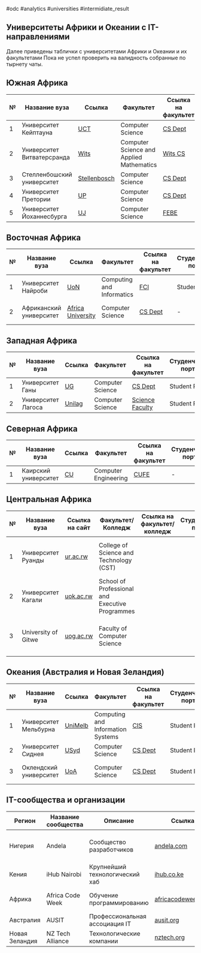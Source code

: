 #odc #analytics #universities #intermidiate_result
## Университеты Африки и Океании с IT-направлениями

Далее приведены таблички с университетами Африки и Океании и их факультетами 
Пока не успел проверить на валидность собранные по тырнету чаты.
## Южная Африка

| №   | Название вуза              | Ссылка                                | Факультет                                | Ссылка на факультет                                                       | Студенческий портал | Ссылка на портал                                    | Возможность регистрации | Контактный телефон | Email                | Адрес             | Мессенджер | Ссылка                    |
| --- | -------------------------- | ------------------------------------- | ---------------------------------------- | ------------------------------------------------------------------------- | ------------------- | --------------------------------------------------- | ----------------------- | ------------------ | -------------------- | ----------------- | ---------- | ------------------------- |
| 1   | Университет Кейптауна      | [UCT](https://www.uct.ac.za)          | Computer Science                         | [CS Dept](https://www.cs.uct.ac.za/)                                      | Студенческий кампус | [Student Portal](https://studentsonline.uct.ac.za/) | Только для студентов    | +27 21 650 9111    | admissions@uct.ac.za | Кейптаун, ЮАР     | WhatsApp   | https://wa.me/27656778888 |
| 2   | Университет Витватерсранда | [Wits](https://www.wits.ac.za)        | Computer Science and Applied Mathematics | [Wits CS](https://www.wits.ac.za/cs/)                                     | -                   | -                                                   | По запросу              | +27 11 717 1000    | studysa@wits.ac.za   | Йоханнесбург, ЮАР | WhatsApp   | https://wa.me/27727622399 |
| 3   | Стелленбошский университет | [Stellenbosch](https://www.sun.ac.za) | Computer Science                         | [CS Dept](https://www.sun.ac.za/english/faculty/science/computer-science) | -                   | -                                                   | Только для студентов    | +27 21 808 9111    | info@sun.ac.za       | Стелленбош, ЮАР   | WhatsApp   | https://wa.me/27728266389 |
| 4   | Университет Претории       | [UP](https://www.up.ac.za)            | Computer Science                         | [CS Dept](https://www.up.ac.za/computer-science)                          | -                   | -                                                   | Только для студентов    | +27 12 420 3111    | ssc@up.ac.za         | Претория, ЮАР     | WhatsApp   | https://wa.me/27838374783 |
| 5   | Университет Йоханнесбурга  | [UJ](https://www.uj.ac.za)            | Computer Science                         | [FEBE](https://www.uj.ac.za/faculties/febe/)                              | -                   | -                                                   | Только для студентов    | +27 11 559 4555    | mylife@uj.ac.za      | Йоханнесбург, ЮАР | WhatsApp   | https://wa.me/27833221022 |

## Восточная Африка

| №   | Название вуза           | Ссылка                                   | Факультет                 | Ссылка на факультет                       | Студенческий портал | Ссылка на портал                  | Возможность регистрации | Контактный телефон | Email            | Адрес            | Мессенджер | Ссылка                                                                 |
| --- | ----------------------- | ---------------------------------------- | ------------------------- | ----------------------------------------- | ------------------- | --------------------------------- | ----------------------- | ------------------ | ---------------- | ---------------- | ---------- | ---------------------------------------------------------------------- |
| 1   | Университет Найроби     | [UoN](https://www.uonbi.ac.ke)           | Computing and Informatics | [FCI](https://uonbi.ac.ke/fci/)           | Student Portal      | [SMIS](https://smis.uonbi.ac.ke/) | Только для студентов    | +254 20 491 0001   | -                | Найроби, Кения   | WhatsApp   | https://wa.me/254701245356<br><br>[  <br>](https://wa.me/254701245356) |
| 2   | Африканский университет | [Africa University](https://africau.edu) | Computer Science          | [CS Dept](https://africau.edu/academics/) | -                   | -                                 | Открытая регистрация    | +263 86 8800 2151  | info@africau.edu | Мутаре, Зимбабве | WhatsApp   | https://wa.me/263718786337<br><br>[  <br>](https://wa.me/263718786337) |

## Западная Африка

| №   | Название вуза      | Ссылка                          | Факультет        | Ссылка на факультет                               | Студенческий портал | Ссылка на портал                                      | Возможность регистрации | Контактный телефон | Email         | Адрес          | Мессенджер | Ссылка                     |
| --- | ------------------ | ------------------------------- | ---------------- | ------------------------------------------------- | ------------------- | ----------------------------------------------------- | ----------------------- | ------------------ | ------------- | -------------- | ---------- | -------------------------- |
| 1   | Университет Ганы   | [UG](https://www.ug.edu.gh)     | Computer Science | [CS Dept](https://sts.ug.edu.gh/)                 | Student Portal      | [UG Portal](https://sts.ug.edu.gh/)                   | Только для студентов    | +233 30 396 6000   | pad@ug.edu.gh | Легон, Гана    | WhatsApp   | https://wa.me/233244445544 |
| 2   | Университет Лагоса | [Unilag](https://unilag.edu.ng) | Computer Science | [Science Faculty](https://science.unilag.edu.ng/) | Student Portal      | [Unilag Portal](https://studentportal.unilag.edu.ng/) | Только для студентов    | +234 1 280 0000    | -             | Лагос, Нигерия | WhatsApp   | https://wa.me/234701234567 |

## Северная Африка

| №   | Название вуза        | Ссылка                  | Факультет            | Ссылка на факультет            | Студенческий портал | Ссылка на портал | Возможность регистрации | Контактный телефон | Email | Адрес        | Мессенджер | Ссылка                     |
| --- | -------------------- | ----------------------- | -------------------- | ------------------------------ | ------------------- | ---------------- | ----------------------- | ------------------ | ----- | ------------ | ---------- | -------------------------- |
| 1   | Каирский университет | [CU](https://cu.edu.eg) | Computer Engineering | [CUFE](https://eng.cu.edu.eg/) | -                   | -                | Закрытый доступ         | +20 2 3567 0000    | -     | Каир, Египет | WhatsApp   | https://wa.me/201008001122 |

## Центральная Африка

| №   | Название вуза       | Ссылка на сайт                  | Факультет/Колледж                               | Ссылка на факультет/колледж | Студенческий портал | Ссылка на портал студентов | Возможность регистрации | Контактный телефон | Email                                                       | Адрес                                        | Мессенджер | Ссылка                     |
| --- | ------------------- | ------------------------------- | ----------------------------------------------- | --------------------------- | ------------------- | -------------------------- | ----------------------- | ------------------ | ----------------------------------------------------------- | -------------------------------------------- | ---------- | -------------------------- |
| 1   | Университет Руанды  | [ur.ac.rw](https://ur.ac.rw/)   | College of Science and Technology (CST)         |                             |                     |                            |                         | +250 739126745     | [admissions@ur.ac.rw](mailto:admissions@ur.ac.rw)           | Kigali, Gikondo - Street, KK 737 P.O. Box    | WhatsApp   | https://wa.me/250739126745 |
| 2   | Университет Кагали  | [uok.ac.rw](https://uok.ac.rw/) | School of Professional and Executive Programmes |                             |                     |                            |                         |                    | https://uok.ac.rw/wpwbot-mobile-app/?utm_source=chatgpt.com | KN 5 Road, Boulevard de l'Umuganda, Kigali   | WhatsApp   | https://wa.me/250788334809 |
| 3   | University of Gitwe | [uog.ac.rw](https://uog.ac.rw/) | Faculty of Computer Science                     |                             |                     |                            |                         | +250 88628388      | [info@uog.ac.rw](mailto:info@uog.ac.rw)                     | P.O. Box 01, Nyanza, South Province, Ruhango | WhatsApp   | https://wa.me/25088628388  |



## Океания (Австралия и Новая Зеландия)

| №   | Название вуза          | Ссылка                                | Факультет                         | Ссылка на факультет                                                                                 | Студенческий портал | Ссылка на портал                                                       | Возможность регистрации | Контактный телефон | Email                      | Адрес                  | Мессенджер | Ссылка |
| --- | ---------------------- | ------------------------------------- | --------------------------------- | --------------------------------------------------------------------------------------------------- | ------------------- | ---------------------------------------------------------------------- | ----------------------- | ------------------ | -------------------------- | ---------------------- | ---------- | ------ |
| 1   | Университет Мельбурна  | [UniMelb](https://www.unimelb.edu.au) | Computing and Information Systems | [CIS](https://cis.unimelb.edu.au/)                                                                  | Student Portal      | [myUniMelb](https://my.unimelb.edu.au/)                                | Открытая регистрация    | +61 3 9035 5511    | enquiries@unimelb.edu.au   | Мельбурн, Австралия    | -          | -      |
| 2   | Университет Сиднея     | [USyd](https://www.sydney.edu.au)     | Computer Science                  | [CS Dept](https://www.sydney.edu.au/engineering/schools/school-of-computer-science.html)            | Student Portal      | [Sydney Student](https://sydneystudent.sydney.edu.au/)                 | Открытая регистрация    | +61 2 9351 2222    | info@sydney.edu.au         | Сидней, Австралия      | -          | -      |
| 3   | Оклендский университет | [UoA](https://www.auckland.ac.nz)     | Computer Science                  | [CS Dept](https://www.auckland.ac.nz/en/engineering/about-us/our-departments/computer-science.html) | Student Portal      | [Student Services Online](https://www.auckland.ac.nz/en/students.html) | Открытая регистрация    | +64 9 373 7513     | studentinfo@auckland.ac.nz | Окленд, Новая Зеландия | -          | -      |

## IT-сообщества и организации

| Регион         | Название сообщества | Описание                       | Ссылка                                           | Контакты                   | Регистрация | Комментарии                                       |
| -------------- | ------------------- | ------------------------------ | ------------------------------------------------ | -------------------------- | ----------- | ------------------------------------------------- |
| Нигерия        | Andela              | Сообщество разработчиков       | [andela.com](https://www.andela.com)             | apply@andela.com           | есть        | пока не понял в точности что-это и с чем это едят |
| Кения          | iHub Nairobi        | Крупнейший технологический хаб | [ihub.co.ke](https://ihub.co.ke)                 | info@ihub.co.ke            | есть        | Имеено что хаб, а не форум                        |
| Африка         | Africa Code Week    | Обучение программированию      | [africacodeweek.org](https://africacodeweek.org) | contact@africacodeweek.org | есть        | ирл-Форумчанский, типа PHDays                     |
| Австралия      | AUSIT               | Профессиональная ассоциация IT | [ausit.org](https://www.ausit.org)               | info@ausit.org             |             | ?                                                 |
| Новая Зеландия | NZ Tech Alliance    | Технологические компании       | [nztech.org](https://nztech.org)                 | hello@nztech.org           |             | ?                                                 |